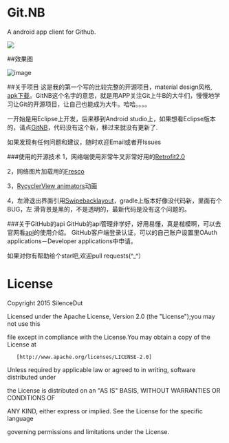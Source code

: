 # Git.NB
A android app client for Github.

![](https://raw.githubusercontent.com/Jeffmen/Git.NB/master/apk/launcher_icon.png)

##效果图

![image](https://raw.githubusercontent.com/Jeffmen/Git.NB/master/apk/Screenshot.png)

##关于项目
这是我的第一个写的比较完整的开源项目，material design风格, [apk下载](https://raw.githubusercontent.com/Jeffmen/Git.NB/master/apk/app-release.apk)。GitNB这个名字的意思，就是用APP关注Git上牛B的大牛们，慢慢地学习让Git的开源项目，让自己也能成为大牛。哈哈。。。。

一开始是用Eclipse上开发，后来移到Android studio上，如果想看Eclipse版本的，请点[GitNB](https://github.com/Jeffmen/GitNB)，代码没有这个新，移过来就没有更新了.

如果发现有任何问题和建议，随时欢迎Email或者开Issues

###使用的开源技术
1，网络端使用非常牛叉非常好用的[Retrofit2.0](https://github.com/square/retrofit)

2，网络图片加载用的[Fresco](https://github.com/facebook/fresco)

3，[RycyclerView animators](https://github.com/wasabeef/recyclerview-animators)动画

4，左滑退出界面引用[Swipebacklayout](https://github.com/ikew0ng/SwipeBackLayout)，gradle上版本好像没代码新，里面有个BUG，左    滑背景是黑的，不是透明的，最新代码是没有这个问题的。

###关于GitHub的api
GitHub的api管理非学好，好用易懂，真是楷模啊，可以去官网看[api](https://developer.github.com/v3/)的使用介绍。
GitHub客户端登录认证，可以的自己账户设置里OAuth applications－Developer applications中申请。


如果对你有帮助给个star吧,欢迎pull requests(^_^）

# License

Copyright 2015 SilenceDut

Licensed under the Apache License, Version 2.0 (the "License");you may not use this 

file except in compliance with the License.You may obtain a copy of the License at

       [http://www.apache.org/licenses/LICENSE-2.0]

Unless required by applicable law or agreed to in writing, software distributed under 

the License is distributed on an "AS IS" BASIS, WITHOUT WARRANTIES OR CONDITIONS OF 

ANY KIND, either express or implied. See the License for the specific language 

governing permissions and limitations under the License.



